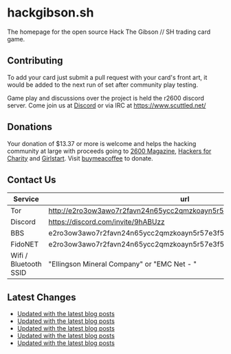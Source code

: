 # hackgibson.sh
The homepage for the open source Hack The Gibson // SH trading card game.


## Contributing

To add your card just submit a pull request with your card's front art, it would be added to the next run of set after community play testing.

Game play and discussions over the project is held the r2600 discord server. Come join us at [Discord](https://discord.com/invite/9hABUzz) or via IRC at https://www.scuttled.net/


## Donations

Your donation of $13.37 or more is welcome and helps the hacking community at large with proceeds going to [2600 Magazine](https://2600.com/), [Hackers for Charity](https://hackersforcharity.org) and [Girlstart](https://girlstart.org).  Visit [buymeacoffee](https://www.buymeacoffee.com/hackgibson.sh) to donate.


## Contact Us

Service | url
-|-
Tor | http://e2ro3ow3awo7r2favn24n65ycc2qmzkoayn5r57e3f56nvjwdcgg32ad.onion
Discord | https://discord.com/invite/9hABUzz
BBS | e2ro3ow3awo7r2favn24n65ycc2qmzkoayn5r57e3f56nvjwdcgg32ad.onion:23
FidoNET | e2ro3ow3awo7r2favn24n65ycc2qmzkoayn5r57e3f56nvjwdcgg32ad.onion:24554
Wifi / Bluetooth SSID | "Ellingson Mineral Company" or "EMC Net - <fidonet address>"

## Latest Changes
<!-- BLOG-POST-LIST:START -->
- [Updated with the latest blog posts](https://github.com/DFW2600/hackgibson.sh/commit/d80e91d462daab437b19eeb335dbda7f7a5e31e3)
- [Updated with the latest blog posts](https://github.com/DFW2600/hackgibson.sh/commit/2981f5dfb9f36e1d50d86b0aaa653b3147b2bdc9)
- [Updated with the latest blog posts](https://github.com/DFW2600/hackgibson.sh/commit/c657301de9648ba8f8eb4b00d5d52dc0d4a8dacb)
- [Updated with the latest blog posts](https://github.com/DFW2600/hackgibson.sh/commit/9efb245cb32d8912afd429144dac9b7dad0e2123)
- [Updated with the latest blog posts](https://github.com/DFW2600/hackgibson.sh/commit/812061e4225ef61323ed0c6e7a21849adbf0fd11)
<!-- BLOG-POST-LIST:END -->
